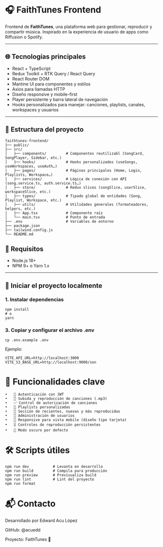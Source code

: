 # 🎧 FaithTunes Frontend

Frontend de **FaithTunes**, una plataforma web para gestionar, reproducir y compartir música. Inspirado en la experiencia de usuario de apps como Riffusion o Spotify.

---

## 🌐 Tecnologías principales

- React + TypeScript
- Redux Toolkit + RTK Query / React Query
- React Router DOM
- Mantine UI para componentes y estilos
- Axios para llamadas HTTP
- Diseño responsive y mobile-first
- Player persistente y barra lateral de navegación
- Hooks personalizados para manejar: canciones, playlists, canales, workspaces y usuarios

---

## 📁 Estructura del proyecto
```
faithtunes-frontend/
├── public/
├── src/
│   ├── components/         # Componentes reutilizabl (SongCard, SongPlayer, Sidebar, etc.)
│   ├── hooks/              # Hooks personalizados (useSongs, useWorkspaces, useAuth…)
│   ├── pages/              # Páginas principales (Home, Login, Playlists, Workspace…)
│   ├── services/           # Lógica de conexión con API (song.service.ts, auth.service.ts…)
│   ├── store/              # Redux slices (songSlice, userSlice, workspaceSlice, etc.)
│   ├── types/              # Tipado global de entidades (Song, Playlist, Workspace, etc.)
│   ├── utils/              # Utilidades generales (formateadores, helpers, etc.)
│   ├── App.tsx             # Componente raíz
│   └── main.tsx            # Punto de entrada
├── .env                    # Variables de entorno
├── package.json
├── tailwind.config.js
└── README.md
```


## 🧪 Requisitos

- Node.js 18+
- NPM 9+ o Yarn 1.x

---

## 🚀 Iniciar el proyecto localmente

### 1. Instalar dependencias

```
npm install
# o
yarn
```

### 3. Copiar y configurar el archivo .env

```
cp .env.example .env
```

Ejemplo:

```
VITE_API_URL=http://localhost:3000
VITE_S3_BASE_URL=http://localhost:9000/son
```


# 🔐 Funcionalidades clave
	•	🔑 Autenticación con JWT
	•	🎵 Subida y reproducción de canciones (.mp3)
	•	✅ Control de autorización de canciones
	•	📂 Playlists personalizadas
	•	🔁 Sección de recientes, nuevas y más reproducidas
	•	🧑 Administración de usuarios
	•	📱 Responsive para vista mobile (diseño tipo tarjeta)
	•	🎚️ Controles de reproducción persistentes
	•	🌙 Modo oscuro por defecto


  # 🛠️ Scripts útiles
  ```
  npm run dev           # Levanta en desarrollo
  npm run build         # Compila para producción
  npm run preview       # Previsualiza build
  npm run lint          # Lint del proyecto
  npm run format
```


# 📬 Contacto

Desarrollado por Edward Acu López

GitHub: @acuedd

Proyecto: FaithTunes 🎵